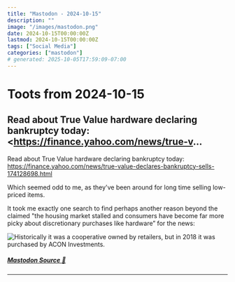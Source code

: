 ```yaml
---
title: "Mastodon - 2024-10-15"
description: ""
image: "/images/mastodon.png"
date: 2024-10-15T00:00:00Z
lastmod: 2024-10-15T00:00:00Z
tags: ["Social Media"]
categories: ["mastodon"]
# generated: 2025-10-05T17:59:09-07:00
---
```


# Toots from 2024-10-15

## Read about True Value hardware declaring bankruptcy today: <https://finance.yahoo.com/news/true-v...

Read about True Value hardware declaring bankruptcy today: <https://finance.yahoo.com/news/true-value-declares-bankruptcy-sells-174128698.html>

Which seemed odd to me, as they've been around for long time selling low-priced items.

It took me exactly one search to find perhaps another reason beyond the claimed "the housing market stalled and consumers have become far more picky about discretionary purchases like hardware” for the news:

![Historically it was a cooperative owned by retailers, but in 2018 it was purchased by
ACON Investments. ](/mastodon/media/3e905cb32bf1a450.png)

##### [Mastodon Source 🐘](https://hachyderm.io/@mweagle/113312321882179642)

---

